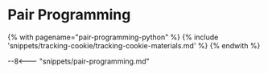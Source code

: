 # Pair Programming

<!-- TrackingCookie-->
{% with pagename="pair-programming-python" %}
    {% include 'snippets/tracking-cookie/tracking-cookie-materials.md' %}
{% endwith %}

--8<--- "snippets/pair-programming.md"
